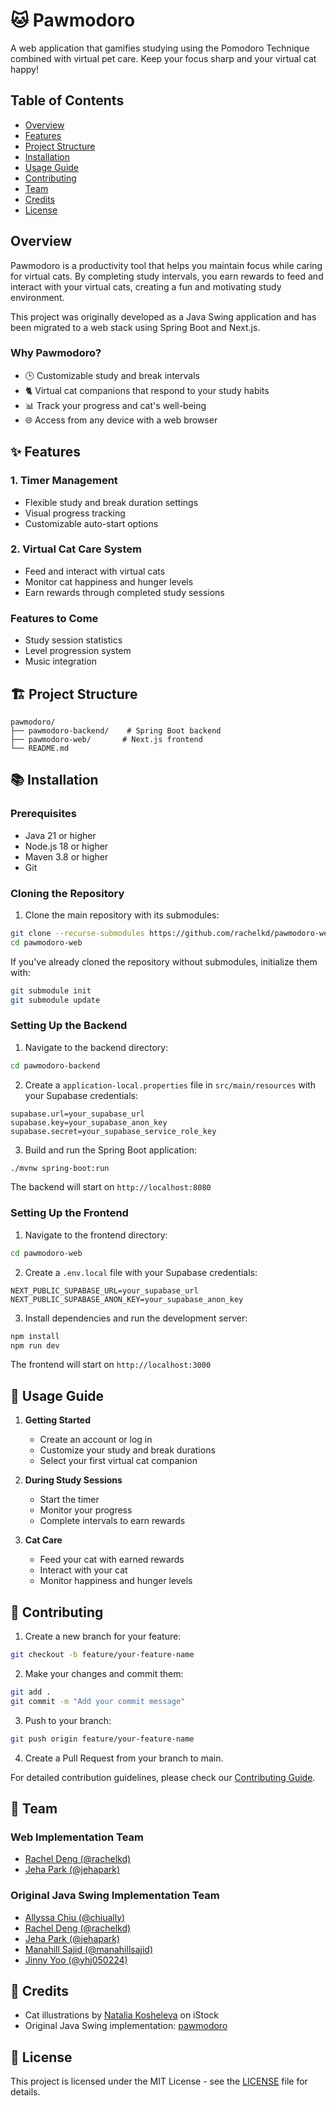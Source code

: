# 🐱 Pawmodoro

A web application that gamifies studying using the Pomodoro Technique combined with virtual pet care. Keep your focus sharp and your virtual cat happy!

## Table of Contents

- [Overview](#overview)
- [Features](#-features)
- [Project Structure](#-project-structure)
- [Installation](#-installation)
- [Usage Guide](#-usage-guide)
- [Contributing](#-contributing)
- [Team](#-team)
- [Credits](#-credits)
- [License](#-license)

## Overview

Pawmodoro is a productivity tool that helps you maintain focus while caring for virtual cats. By completing study intervals, you earn rewards to feed and interact with your virtual cats, creating a fun and motivating study environment.

This project was originally developed as a Java Swing application and has been migrated to a web stack using Spring Boot and Next.js.

### Why Pawmodoro?

- 🕒 Customizable study and break intervals
- 🐈 Virtual cat companions that respond to your study habits
- 📊 Track your progress and cat's well-being
- 🌐 Access from any device with a web browser

## ✨ Features

### 1. Timer Management

- Flexible study and break duration settings
- Visual progress tracking
- Customizable auto-start options

### 2. Virtual Cat Care System

- Feed and interact with virtual cats
- Monitor cat happiness and hunger levels
- Earn rewards through completed study sessions

### Features to Come

- Study session statistics
- Level progression system
- Music integration

## 🏗 Project Structure

```
pawmodoro/
├── pawmodoro-backend/    # Spring Boot backend
├── pawmodoro-web/       # Next.js frontend
└── README.md
```

## 📚 Installation

### Prerequisites

- Java 21 or higher
- Node.js 18 or higher
- Maven 3.8 or higher
- Git

### Cloning the Repository

1. Clone the main repository with its submodules:

```bash
git clone --recurse-submodules https://github.com/rachelkd/pawmodoro-web.git
cd pawmodoro-web
```

If you've already cloned the repository without submodules, initialize them with:

```bash
git submodule init
git submodule update
```

### Setting Up the Backend

1. Navigate to the backend directory:

```bash
cd pawmodoro-backend
```

2. Create a `application-local.properties` file in `src/main/resources` with your Supabase credentials:

```properties
supabase.url=your_supabase_url
supabase.key=your_supabase_anon_key
supabase.secret=your_supabase_service_role_key
```

3. Build and run the Spring Boot application:

```bash
./mvnw spring-boot:run
```

The backend will start on `http://localhost:8080`

### Setting Up the Frontend

1. Navigate to the frontend directory:

```bash
cd pawmodoro-web
```

2. Create a `.env.local` file with your Supabase credentials:

```env
NEXT_PUBLIC_SUPABASE_URL=your_supabase_url
NEXT_PUBLIC_SUPABASE_ANON_KEY=your_supabase_anon_key
```

3. Install dependencies and run the development server:

```bash
npm install
npm run dev
```

The frontend will start on `http://localhost:3000`

## 📖 Usage Guide

1. **Getting Started**
   - Create an account or log in
   - Customize your study and break durations
   - Select your first virtual cat companion

2. **During Study Sessions**
   - Start the timer
   - Monitor your progress
   - Complete intervals to earn rewards

3. **Cat Care**
   - Feed your cat with earned rewards
   - Interact with your cat
   - Monitor happiness and hunger levels

## 🤝 Contributing

1. Create a new branch for your feature:
```bash
git checkout -b feature/your-feature-name
```

2. Make your changes and commit them:
```bash
git add .
git commit -m "Add your commit message"
```

3. Push to your branch:
```bash
git push origin feature/your-feature-name
```

4. Create a Pull Request from your branch to main.

For detailed contribution guidelines, please check our [Contributing Guide](CONTRIBUTING.md).

## 👥 Team

### Web Implementation Team

- [Rachel Deng (@rachelkd)](https://github.com/rachelkd)
- [Jeha Park (@jehapark)](https://github.com/jehapark)

### Original Java Swing Implementation Team

- [Allyssa Chiu (@chiually)](https://github.com/chiually)
- [Rachel Deng (@rachelkd)](https://github.com/rachelkd)
- [Jeha Park (@jehapark)](https://github.com/jehapark)
- [Manahill Sajid (@manahillsajid)](https://github.com/manahillsajid)
- [Jinny Yoo (@yhj050224)](https://github.com/yhj050224)

## 🎨 Credits

- Cat illustrations by [Natalia Kosheleva](https://www.istockphoto.com/portfolio/sicklemoon) on iStock
- Original Java Swing implementation: [pawmodoro](https://github.com/rachelkd/pawmodoro)

## 📄 License

This project is licensed under the MIT License - see the [LICENSE](LICENSE) file for details. 
